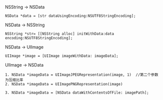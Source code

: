
NSString -> NSData

	NSData *data = [str dataUsingEncoding:NSUTF8StringEncoding]; 

NSData -> NSString

	NSString *str= [[NSString alloc] initWithData:data encoding:NSUTF8StringEncoding];

NSData -> UIImage

	UIImage *image = [UIImage imageWithData: imageData];
UIImage -> NSData

	1. NSData *imageData = UIImageJPEGRepresentation(image, 1)	//第二个参数为压缩比率
	2. NSData *imageData = UIImagePNGRepresentation(image)
	
	3. NSData *imageData = [NSData dataWithContentsOfFile: imagePath];